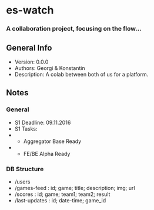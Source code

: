 # es-watch
### A collaboration project, focusing on the flow...

## General Info

 * Version: 0.0.0
 * Authors: Georgi & Konstantin
 * Description: A colab between both of us for a platform.



## Notes

### General
  * S1 Deadline: 09.11.2016
  * S1 Tasks:
  * * Aggregator Base Ready
  * * FE/BE Alpha Ready
### DB Structure
  * /users
  * /games-feed : id; game; title; description; img; url
  * /scores : id; game; team1; team2; result
  * /last-updates : id; date-time; game_id
